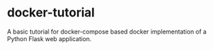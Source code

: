 # docker-tutorial
A basic tutorial for docker-compose based docker implementation of a Python Flask web application.
